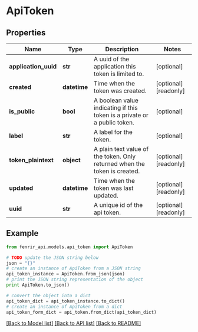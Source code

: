 # ApiToken


## Properties

Name | Type | Description | Notes
------------ | ------------- | ------------- | -------------
**application_uuid** | **str** | A uuid of the application this token is limited to. | [optional] 
**created** | **datetime** | Time when the token was created. | [optional] [readonly] 
**is_public** | **bool** | A boolean value indicating if this token is a private or a public token. | [optional] 
**label** | **str** | A label for the token. | [optional] 
**token_plaintext** | **object** | A plain text value of the token. Only returned when the token is created. | [optional] [readonly] 
**updated** | **datetime** | Time when the token was last updated. | [optional] [readonly] 
**uuid** | **str** | A unique id of the api token. | [optional] [readonly] 

## Example

```python
from fenrir_api.models.api_token import ApiToken

# TODO update the JSON string below
json = "{}"
# create an instance of ApiToken from a JSON string
api_token_instance = ApiToken.from_json(json)
# print the JSON string representation of the object
print ApiToken.to_json()

# convert the object into a dict
api_token_dict = api_token_instance.to_dict()
# create an instance of ApiToken from a dict
api_token_form_dict = api_token.from_dict(api_token_dict)
```
[[Back to Model list]](../README.md#documentation-for-models) [[Back to API list]](../README.md#documentation-for-api-endpoints) [[Back to README]](../README.md)


